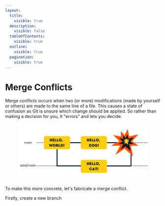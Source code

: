 ```yaml
---
layout:
  title:
    visible: true
  description:
    visible: false
  tableOfContents:
    visible: true
  outline:
    visible: true
  pagination:
    visible: true
---
```


# Merge Conflicts

Merge conflicts occurs when two (or more) modifications (made by yourself or others) are made to the same line of a file. This causes a state of confusion as Git is unsure which change should be applied. So rather than making a decision for you, it "errors" and lets you decide.

<figure><img src="../.gitbook/assets/image.png" alt="" width="563"><figcaption></figcaption></figure>

To make this more concrete, let's fabricate a merge conflict.

Firstly, create a new branch&#x20;
